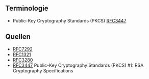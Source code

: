 
[rfc7292]: https://tools.ietf.org/html/rfc7292
[rfc1321]: https://tools.ietf.org/html/rfc1321
[rfc3280]: https://tools.ietf.org/html/rfc3280
[rfc3447]: https://tools.ietf.org/html/rfc3447

## Terminologie 

* Public-Key Cryptography Standards (PKCS) [RFC3447][rfc3447]

## Quellen

* [RFC7292][rfc3280]
* [RFC1321][rfc1321]
* [RFC3280][rfc3280]
* [RFC3447][rfc3447] Public-Key Cryptography Standards (PKCS) #1: RSA Cryptography Specifications
